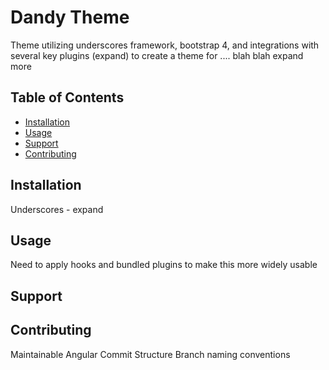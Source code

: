 # Dandy Theme 
Theme utilizing underscores framework, bootstrap 4, and integrations with several key plugins (expand) to create a theme for .... blah blah expand more

## Table of Contents

- [Installation](#installation)
- [Usage](#usage)
- [Support](#support)
- [Contributing](#contributing)

## Installation

Underscores - expand

## Usage

Need to apply hooks and bundled plugins to make this more widely usable

## Support


## Contributing

Maintainable
Angular Commit Structure
Branch naming conventions
